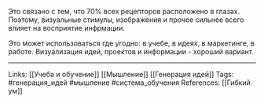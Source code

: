 Это связано с тем, что 70% всех рецепторов расположено в глазах. Поэтому, визуальные стимулы, изображения и прочее сильнее всего влияет на восприятие инфрмации. 

Это может использоваться где угодно: в учебе, в идеях, в маркетинге, в работе. Визуализация идей, проектов и информации - хороший вариант. 
___
Links: [[Учеба и обучение]] [[Мышление]] [[Генерация идей]]
Tags: #генерация_идей #мышление #система_обучения 
References: [[Гибкий ум]]